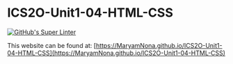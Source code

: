 # ICS2O-Unit1-04-HTML-CSS
[![GitHub's Super Linter](https://github.com/MaryamNona/ICS2O-Unit1-04-HTML-CSS/workflows/GitHub's%20Super%20Linter/badge.svg)](https://github.com/MaryamNona/ICS2O-Unit1-04-HTML-CSS/actions)



This website can be found at: [https://MaryamNona.github.io/ICS2O-Unit1-04-HTML-CSS](https://MaryamNona.github.io/ICS2O-Unit1-04-HTML-CSS)